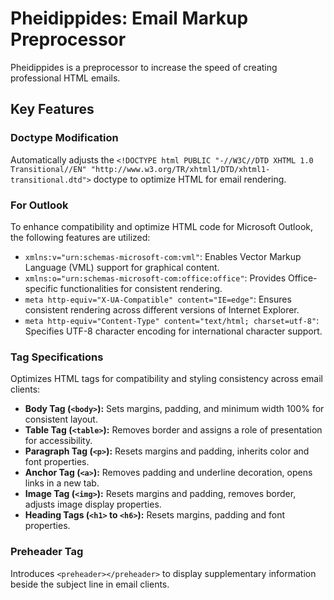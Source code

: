 # Pheidippides: Email Markup Preprocessor

Pheidippides is a preprocessor to increase the speed of creating professional HTML emails.

## Key Features

### Doctype Modification
Automatically adjusts the `<!DOCTYPE html PUBLIC "-//W3C//DTD XHTML 1.0 Transitional//EN" "http://www.w3.org/TR/xhtml1/DTD/xhtml1-transitional.dtd">` doctype to optimize HTML for email rendering.

### For Outlook
To enhance compatibility and optimize HTML code for Microsoft Outlook, the following features are utilized:

- `xmlns:v="urn:schemas-microsoft-com:vml"`: Enables Vector Markup Language (VML) support for graphical content.
- `xmlns:o="urn:schemas-microsoft-com:office:office"`: Provides Office-specific functionalities for consistent rendering.
- `meta http-equiv="X-UA-Compatible" content="IE=edge"`: Ensures consistent rendering across different versions of Internet Explorer.
- `meta http-equiv="Content-Type" content="text/html; charset=utf-8"`: Specifies UTF-8 character encoding for international character support.

### Tag Specifications
Optimizes HTML tags for compatibility and styling consistency across email clients:

- **Body Tag (`<body>`):** Sets margins, padding, and minimum width 100% for consistent layout.
- **Table Tag (`<table>`):** Removes border and assigns a role of presentation for accessibility.
- **Paragraph Tag (`<p>`):** Resets margins and padding, inherits color and font properties.
- **Anchor Tag (`<a>`):** Removes padding and underline decoration, opens links in a new tab.
- **Image Tag (`<img>`):** Resets margins and padding, removes border, adjusts image display properties.
- **Heading Tags (`<h1>` to `<h6>`):** Resets margins, padding and font properties.


### Preheader Tag
Introduces `<preheader></preheader>` to display supplementary information beside the subject line in email clients.



